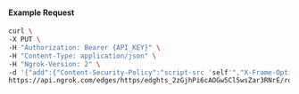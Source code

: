 <!-- Code generated for API Clients. DO NOT EDIT. -->

#### Example Request

```bash
curl \
-X PUT \
-H "Authorization: Bearer {API_KEY}" \
-H "Content-Type: application/json" \
-H "Ngrok-Version: 2" \
-d '{"add":{"Content-Security-Policy":"script-src 'self'","X-Frame-Options":"DENY"},"enabled":true}' \
https://api.ngrok.com/edges/https/edghts_2zGjhPi6cAOGw5Cl5wsZar3RNrE/routes/edghtsrt_2zGjhSQgD5CQv7tLpX6B3QPCmHJ/response_headers
```
